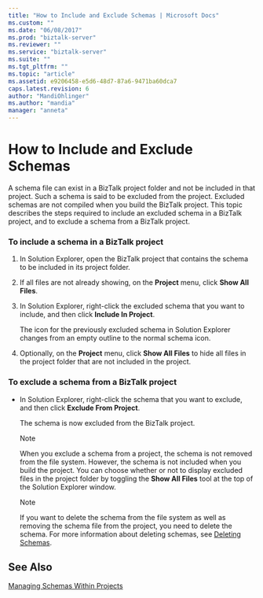 ```yaml
---
title: "How to Include and Exclude Schemas | Microsoft Docs"
ms.custom: ""
ms.date: "06/08/2017"
ms.prod: "biztalk-server"
ms.reviewer: ""
ms.service: "biztalk-server"
ms.suite: ""
ms.tgt_pltfrm: ""
ms.topic: "article"
ms.assetid: e9206458-e5d6-48d7-87a6-9471ba60dca7
caps.latest.revision: 6
author: "MandiOhlinger"
ms.author: "mandia"
manager: "anneta"
---
```

# How to Include and Exclude Schemas
A schema file can exist in a BizTalk project folder and not be included in that project. Such a schema is said to be excluded from the project. Excluded schemas are not compiled when you build the BizTalk project. This topic describes the steps required to include an excluded schema in a BizTalk project, and to exclude a schema from a BizTalk project.  
  
### To include a schema in a BizTalk project  
  
1.  In Solution Explorer, open the BizTalk project that contains the schema to be included in its project folder.  
  
2.  If all files are not already showing, on the **Project** menu, click **Show All Files**.  
  
3.  In Solution Explorer, right-click the excluded schema that you want to include, and then click **Include In Project**.  
  
     The icon for the previously excluded schema in Solution Explorer changes from an empty outline to the normal schema icon.  
  
4.  Optionally, on the **Project** menu, click **Show All Files** to hide all files in the project folder that are not included in the project.  
  
### To exclude a schema from a BizTalk project  
  
-   In Solution Explorer, right-click the schema that you want to exclude, and then click **Exclude From Project**.  
  
     The schema is now excluded from the BizTalk project.  
  
    > [!NOTE]
    >  When you exclude a schema from a project, the schema is not removed from the file system. However, the schema is not included when you build the project. You can choose whether or not to display excluded files in the project folder by toggling the **Show All Files** tool at the top of the Solution Explorer window.  
  
    > [!NOTE]
    >  If you want to delete the schema from the file system as well as removing the schema file from the project, you need to delete the schema. For more information about deleting schemas, see [Deleting Schemas](../core/how-to-delete-schemas.md).  
  
## See Also  
 [Managing Schemas Within Projects](../core/managing-schemas-within-projects.md)